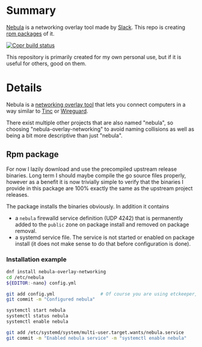 # Summary

[Nebula](https://nebula.defined.net/docs/) is a networking overlay tool
made by [Slack](https://github.com/slackhq/nebula). This repo is creating
[rpm packages](https://copr.fedorainfracloud.org/coprs/hlovdal/nebula-overlay-networking/)
of it.

[![Copr build status](https://copr.fedorainfracloud.org/coprs/hlovdal/nebula-overlay-networking/package/nebula-overlay-networking/status_image/last_build.png)](https://copr.fedorainfracloud.org/coprs/hlovdal/nebula-overlay-networking/package/nebula-overlay-networking/)

This repository is primarily created for my own personal use, but if it is
useful for others, good on them.

# Details

Nebula is a [networking overlay tool](https://slack.engineering/introducing-nebula-the-open-source-global-overlay-network-from-slack/)
that lets you connect computers in a way similar to [Tinc](https://www.tinc-vpn.org/)
or [Wireguard](https://www.wireguard.com/).

There exist multiple other projects that are also named "nebula", so choosing
"nebula-overlay-networking" to avoid naming collisions as well as being a bit
more descriptive than just "nebula".

## Rpm package

For now I lazily download and use the precompiled upstream release binaries.
Long term I should maybe compile the go source files properly, however as a
benefit it is now trivially simple to verify that the binaries I provide in
this package are 100% exactly the same as the upstream project releases.

The package installs the binaries obviously. In addition it contains

- a `nebula` firewalld service definition (UDP 4242) that is permanently added
to the `public` zone on package install and removed on package removal.
- a systemd service file. The service is not started or enabled on package
install (it does not make sense to do that before configuration is done).

### Installation example

```bash
dnf install nebula-overlay-networking
cd /etc/nebula
${EDITOR:-nano} config.yml

git add config.yml                 # Of course you are using etckeeper, right?
git commit -m "Configured nebula"

systemctl start nebula
systemctl status nebula
systemctl enable nebula

git add /etc/systemd/system/multi-user.target.wants/nebula.service
git commit -m "Enabled nebula service" -m "systemctl enable nebula"
```
